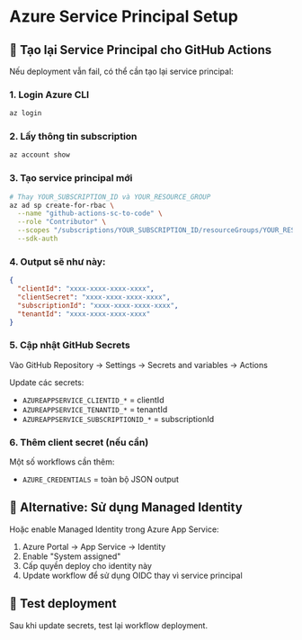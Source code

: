 # Azure Service Principal Setup

## 🔑 Tạo lại Service Principal cho GitHub Actions

Nếu deployment vẫn fail, có thể cần tạo lại service principal:

### 1. Login Azure CLI
```bash
az login
```

### 2. Lấy thông tin subscription
```bash
az account show
```

### 3. Tạo service principal mới
```bash
# Thay YOUR_SUBSCRIPTION_ID và YOUR_RESOURCE_GROUP
az ad sp create-for-rbac \
  --name "github-actions-sc-to-code" \
  --role "Contributor" \
  --scopes "/subscriptions/YOUR_SUBSCRIPTION_ID/resourceGroups/YOUR_RESOURCE_GROUP" \
  --sdk-auth
```

### 4. Output sẽ như này:
```json
{
  "clientId": "xxxx-xxxx-xxxx-xxxx",
  "clientSecret": "xxxx-xxxx-xxxx-xxxx",
  "subscriptionId": "xxxx-xxxx-xxxx-xxxx",
  "tenantId": "xxxx-xxxx-xxxx-xxxx"
}
```

### 5. Cập nhật GitHub Secrets
Vào GitHub Repository → Settings → Secrets and variables → Actions

Update các secrets:
- `AZUREAPPSERVICE_CLIENTID_*` = clientId
- `AZUREAPPSERVICE_TENANTID_*` = tenantId
- `AZUREAPPSERVICE_SUBSCRIPTIONID_*` = subscriptionId

### 6. Thêm client secret (nếu cần)
Một số workflows cần thêm:
- `AZURE_CREDENTIALS` = toàn bộ JSON output

## 🔧 Alternative: Sử dụng Managed Identity

Hoặc enable Managed Identity trong Azure App Service:

1. Azure Portal → App Service → Identity
2. Enable "System assigned"
3. Cấp quyền deploy cho identity này
4. Update workflow để sử dụng OIDC thay vì service principal

## 🚀 Test deployment
Sau khi update secrets, test lại workflow deployment.